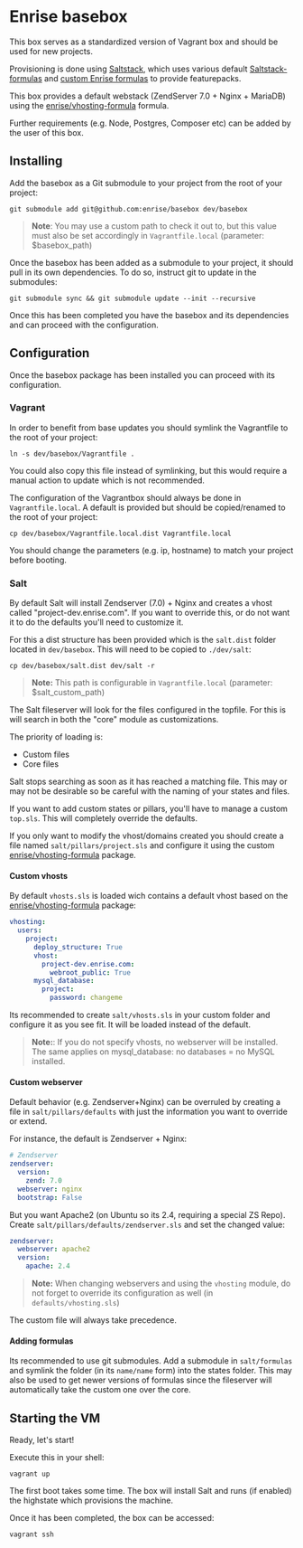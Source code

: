 # Enrise basebox
This box serves as a standardized version of Vagrant box and should be used for new projects.

Provisioning is done using [Saltstack](http://saltstack.org), which uses various default [Saltstack-formulas](https://github.com/saltstack-formulas) and [custom Enrise formulas](https://github.com/enrise/?query=formula) to provide featurepacks.

This box provides a default webstack (ZendServer 7.0 + Nginx + MariaDB) using the [enrise/vhosting-formula](https://github.com/enrise/vhosting-formula) formula.

Further requirements (e.g. Node, Postgres, Composer etc) can be added by the user of this box.

## Installing
Add the basebox as a Git submodule to your project from the root of your project:
```
git submodule add git@github.com:enrise/basebox dev/basebox
```
> **Note**: You may use a custom path to check it out to, but this value must also be set accordingly in `Vagrantfile.local` (parameter: $basebox_path)

Once the basebox has been added as a submodule to your project, it should pull in its own dependencies. To do so, instruct git to update in the submodules:
```
git submodule sync && git submodule update --init --recursive
```

Once this has been completed you have the basebox and its dependencies and can proceed with the configuration.

## Configuration
Once the basebox package has been installed you can proceed with its configuration.

### Vagrant
In order to benefit from base updates you should symlink the Vagrantfile to the root of your project:
```
ln -s dev/basebox/Vagrantfile .
```
You could also copy this file instead of symlinking, but this would require a manual action to update which is not recommended.

The configuration of the Vagrantbox should always be done in `Vagrantfile.local`.
A default is provided but should be copied/renamed to the root of your project:
```
cp dev/basebox/Vagrantfile.local.dist Vagrantfile.local
```
You should change the parameters (e.g. ip, hostname) to match your project before booting.

### Salt
By default Salt will install Zendserver (7.0) + Nginx and creates a vhost called "project-dev.enrise.com".
If you want to override this, or do not want it to do the defaults you'll need to customize it.

For this a dist structure has been provided which is the `salt.dist` folder located in `dev/basebox`. This will need to be copied to `./dev/salt`:
```
cp dev/basebox/salt.dist dev/salt -r
```
> **Note:** This path is configurable in `Vagrantfile.local` (parameter: $salt_custom_path)

The Salt fileserver will look for the files configured in the topfile.
For this is will search in both the "core" module as customizations.

The priority of loading is:
- Custom files
- Core files

Salt stops searching as soon as it has reached a matching file.
This may or may not be desirable so be careful with the naming of your states and files.

If you want to add custom states or pillars, you'll have to manage a custom `top.sls`. This will completely override the defaults.

If you only want to modify the vhost/domains created you should create a file named `salt/pillars/project.sls` and configure it using the custom [enrise/vhosting-formula](https://github.com/enrise/vhosting-formula) package.

#### Custom vhosts
By default `vhosts.sls` is loaded wich contains a default vhost based on the [enrise/vhosting-formula](https://github.com/enrise/vhosting-formula) package:
```yaml
vhosting:
  users:
    project:
      deploy_structure: True
      vhost:
        project-dev.enrise.com:
          webroot_public: True
      mysql_database:
        project:
          password: changeme
```

Its recommended to create `salt/vhosts.sls` in your custom folder and configure it as you see fit. It will be loaded instead of the default.

> **Note:**: If you do not specify vhosts, no webserver will be installed. The same applies on mysql_database: no databases = no MySQL installed.

#### Custom webserver
Default behavior (e.g. Zendserver+Nginx) can be overruled by creating a file in `salt/pillars/defaults` with just the information you want to override or extend.

For instance, the default is Zendserver + Nginx:
```yaml
# Zendserver
zendserver:
  version:
    zend: 7.0
  webserver: nginx
  bootstrap: False
```

But you want Apache2 (on Ubuntu so its 2.4, requiring a special ZS Repo).
Create `salt/pillars/defaults/zendserver.sls` and set the changed value:

```yaml
zendserver:
  webserver: apache2  
  version:
    apache: 2.4
```
> **Note:** When changing webservers and using the `vhosting` module, do not forget to override its configuration as well (in `defaults/vhosting.sls`)

The custom file will always take precedence.

#### Adding formulas
Its recommended to use git submodules.
Add a submodule in `salt/formulas` and symlink the folder (in its `name/name` form) into the states folder. This may also be used to get newer versions of formulas since the fileserver will automatically take the custom one over the core.

## Starting the VM

Ready, let's start!

Execute this in your shell:
```
vagrant up
```

The first boot takes some time.
The box will install Salt and runs (if enabled) the highstate which provisions the machine.

Once it has been completed, the box can be accessed:

```
vagrant ssh
```
